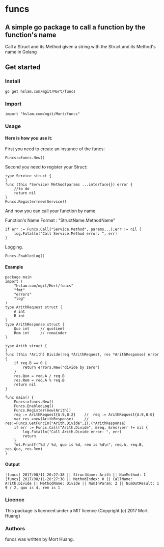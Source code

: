 # funcs
## A simple go package to call a function by the function's name
Call a Struct and its Method given a string with the Struct and its Method's name in Golang

## Get started

### Install
```
go get hslam.com/mgit/Mort/funcs
```
### Import
```
import "hslam.com/mgit/Mort/funcs"
```
### Usage
#### Here is how you use it:
First you need to create an instance of the funcs:
```
Funcs:=funcs.New()
```
Second you need to register your Struct:
```
type Service struct {
}
func (this *Service) Method(params ...interface{}) error {
    //to do
    return nil
}
Funcs.Register(new(Service))
```
And now you can call your function by name.

Function's Name Format : "StructName.MethodName"
```
if err := Funcs.Call("Service.Method", params...);err != nil {
    log.Fatalln("Call Service.Method error: ", err)
}
```
Logging.
```
Funcs.EnabledLog()
```

#### Example
```
package main
import (
	"hslam.com/mgit/Mort/funcs"
	"fmt"
	"errors"
	"log"
)
type ArithRequest struct {
	A int
	B int
}
type ArithResponse struct {
	Quo int		// quotient
	Rem int		// remainder
}

type Arith struct {
}
func (this *Arith) Divide(req *ArithRequest, res *ArithResponse) error {
	if req.B == 0 {
		return errors.New("divide by zero")
	}
	res.Quo = req.A / req.B
	res.Rem = req.A % req.B
	return nil
}

func main() {
	Funcs:=funcs.New()
	Funcs.EnabledLog()
	Funcs.Register(new(Arith))
	req := ArithRequest{A:9,B:2}	//	req := ArithRequest{A:9,B:0}
	var res =new(ArithResponse)		//	res:=Funcs.GetFuncIn("Arith.Divide",1).(*ArithResponse)
	if err := Funcs.Call("Arith.Divide", &req, &res);err != nil {
		log.Fatalln("Call Arith.Divide error: ", err)
		return
	}
	fmt.Printf("%d / %d, quo is %d, rem is %d\n", req.A, req.B, res.Quo, res.Rem)
}
```

#### Output
```
[funcs] 2017/08/11-20:27:38 || StructName: Arith || NumMethod: 1
[funcs] 2017/08/11-20:27:38 || MethodIndex: 0 || CallName: Arith.Divide || MethodName: Divide || NumInParam: 2 || NumOutResult: 1
9 / 2, quo is 4, rem is 1
```
### Licence
This package is licenced under a MIT licence (Copyright (c) 2017 Mort Huang)


### Authors
funcs was written by Mort Huang.


